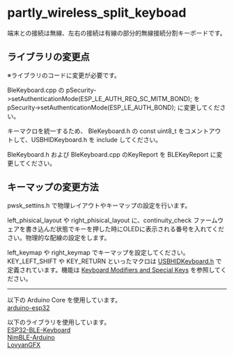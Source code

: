 # partly_wireless_split_keyboad
端末との接続は無線、左右の接続は有線の部分的無線接続分割キーボードです。

## ライブラリの変更点
※ライブラリのコードに変更が必要です。

BleKeyboard.cpp の pSecurity->setAuthenticationMode(ESP_LE_AUTH_REQ_SC_MITM_BOND); を pSecurity->setAuthenticationMode(ESP_LE_AUTH_BOND); に変更してください。

キーマクロを統一するため、
BleKeyboard.h の const uint8_t をコメントアウトして、USBHIDKeyboard.h を include してください。

BleKeyboard.h および BleKeyboard.cpp のKeyReport を BLEKeyReport に変更してください。

## キーマップの変更方法
pwsk_settins.h で物理レイアウトやキーマップの設定を行います。

left_phisical_layout や right_phisical_layout に、continuity_check ファームウェアを書き込んだ状態でキーを押した時にOLEDに表示される番号を入れてください。物理的な配線の設定をします。

left_keymap や right_keymap でキーマップを設定してください。<br>
KEY_LEFT_SHIFT や KEY_RETURN といったマクロは [USBHIDKeyboard.h](https://github.com/espressif/arduino-esp32/blob/master/libraries/USB/src/USBHIDKeyboard.h) で定義されています。機能は [Keyboard Modifiers and Special Keys](https://www.arduino.cc/reference/en/language/functions/usb/keyboard/keyboardmodifiers/) を参照してください。

---
以下の Arduino Core を使用しています。<br>
[arduino-esp32](https://github.com/espressif/arduino-esp32)

以下のライブラリを使用しています。<br>
[ESP32-BLE-Keyboard](https://github.com/T-vK/ESP32-BLE-Keyboard) <br>
[NimBLE-Arduino](https://github.com/h2zero/NimBLE-Arduino)<br>
[LovyanGFX](https://github.com/lovyan03/LovyanGFX)